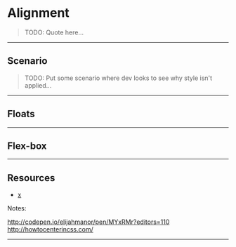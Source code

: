 # Alignment
<!-- .slide: data-state="backEndBrian juniorJacob" -->

> TODO: Quote here...

------

## Scenario

> TODO: Put some scenario where dev looks to see why style isn't applied...

------

## Floats
<!-- .slide: data-state="backEndBrian juniorJacob" -->

------

## Flex-box
<!-- .slide: data-state="backEndBrian juniorJacob midLevelMelissa" -->

<div class="caniuse" data-feature="flexbox"></div>

------

## Resources
<!-- .slide: data-state="backEndBrian juniorJacob midLevelMelissa" -->

* [x](#)

Notes:

http://codepen.io/elijahmanor/pen/MYxRMr?editors=110
http://howtocenterincss.com/

------
